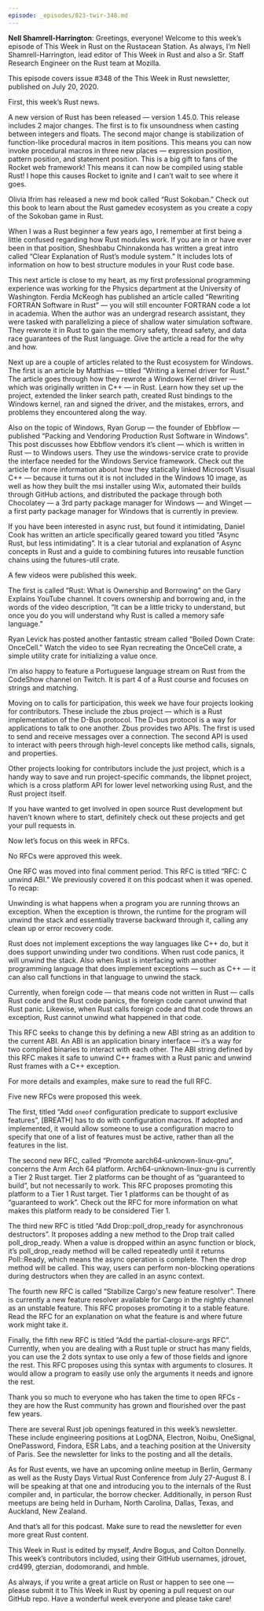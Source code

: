 ```yaml
---
episode: _episodes/023-twir-348.md
---
```


__Nell Shamrell-Harrington__: Greetings, everyone! Welcome to this week’s episode of This Week in Rust on the Rustacean Station. As always, I’m Nell Shamrell-Harrington, lead editor of This Week in Rust and also a Sr. Staff Research Engineer on the Rust team at Mozilla.

This episode covers issue #348 of the This Week in Rust newsletter, published on July 20, 2020.

First, this week’s Rust news.

A new version of Rust has been released — version 1.45.0. This release includes 2 major changes. The first is to fix unsoundness when casting between integers and floats. The second major change is stabilization of function-like procedural macros in item positions. This means you can now invoke procedural macros in three new places — expression position, pattern position, and statement position. This is a big gift to fans of the Rocket web framework! This means it can now be compiled using stable Rust! I hope this causes Rocket to ignite and I can’t wait to see where it goes.

Olivia Ifrim has released a new md book called “Rust Sokoban.” Check out this book to learn about the Rust gamedev ecosystem as you create a copy of the Sokoban game in Rust.

When I was a Rust beginner a few years ago, I remember at first being a little confused regarding how Rust modules work. If you are in or have ever been in that position, Sheshbabu Chinnakonda has written a great intro called “Clear Explanation of Rust’s module system.” It includes lots of information on how to best structure modules in your Rust code base.

This next article is close to my heart, as my first professional programming experience was working for the Physics department at the University of Washington. Ferdia McKeogh has published an article called “Rewriting FORTRAN Software in Rust” — you will still encounter FORTRAN code a lot in academia. When the author was an undergrad research assistant, they were tasked with parallelizing a piece of shallow water simulation software. They rewrote it in Rust to gain the memory safety, thread safety, and data race guarantees of the Rust language. Give the article a read for the why and how.

Next up are a couple of articles related to the Rust ecosystem for Windows. The first is an article by Matthias — titled “Writing a kernel driver for Rust.” The article goes through how they rewrote a Windows Kernel driver — which was originally written in C++ — in Rust. Learn how they set up the project, extended the linker search path, created Rust bindings to the Windows kernel, ran and signed the driver, and the mistakes, errors, and problems they encountered along the way.

Also on the topic of Windows, Ryan Gorup — the founder of Ebbflow — published “Packing and Vendoring Production Rust Software in Windows”. This post discusses how Ebbflow vendors it’s client — which is written in Rust — to Windows users. They use the windows-service crate to provide the interface needed for the Windows Service framework. Check out the article for more information about how they statically linked Microsoft Visual C++ — because it turns out it is not included in the Windows 10 image, as well as how they built the msi installer using Wix, automated their builds through GitHub actions, and distributed the package through both Chocolatey — a 3rd party package manager for Windows — and Winget — a first party package manager for Windows that is currently in preview.

If you have been interested in async rust, but found it intimidating, Daniel Cook has written an article specifically geared toward you titled “Async Rust, but less intimidating”. It is a clear tutorial and explanation of Async concepts in Rust and a guide to combining futures into reusable function chains using the futures-util crate.

A few videos were published this week.

The first is called “Rust: What is Ownership and Borrowing” on the Gary Explains YouTube channel. It covers ownership and borrowing and, in the words of the video description, “It can be a little tricky to understand, but once you do you will understand why Rust is called a memory safe language.”

Ryan Levick has posted another fantastic stream called “Boiled Down Crate: OnceCell.” Watch the video to see Ryan recreating the OnceCell crate, a simple utility crate for initializing a value once.

I’m also happy to feature a Portuguese language stream on Rust from the CodeShow channel on Twitch. It is part 4 of a Rust course and focuses on strings and matching.

Moving on to calls for participation, this week we have four projects looking for contributors. These include the zbus project — which is a Rust implementation of the D-Bus protocol. The D-bus protocol is a way for applications to talk to one another. Zbus provides two APIs. The first is used to send and receive messages over a connection. The second API is used to interact with peers through high-level concepts like method calls, signals, and properties.

Other projects looking for contributors include the just project, which is a handy way to save and run project-specific commands, the libpnet project, which is a cross platform API for lower level networking using Rust, and the Rust project itself.

If you have wanted to get involved in open source Rust development but haven’t known where to start, definitely check out these projects and get your pull requests in.

Now let’s focus on this week in RFCs.

No RFCs were approved this week.

One RFC was moved into final comment period. This RFC is titled “RFC: C unwind ABI.” We previously covered it on this podcast when it was opened. To recap:

Unwinding is what happens when a program you are running throws an exception. When the exception is thrown, the runtime for the program will unwind the stack and essentially traverse backward through it, calling any clean up or error recovery code.

Rust does not implement exceptions the way languages like C++ do, but it does support unwinding under two conditions. When rust code panics, it will unwind the stack. Also when Rust is interfacing with another programming language that does implement exceptions — such as C++ — it can also call functions in that language to unwind the stack.

Currently, when foreign code — that means code not written in Rust — calls Rust code and the Rust code panics, the foreign code cannot unwind that Rust panic. Likewise, when Rust calls foreign code and that code throws an exception, Rust cannot unwind what happened in that code.

This RFC seeks to change this by defining a new ABI string as an addition to the current ABI. An ABI is an application binary interface — it’s a way for two compiled binaries to interact with each other. The ABI string defined by this RFC makes it safe to unwind C++ frames with a Rust panic and unwind Rust frames with a C++ exception.

For more details and examples, make sure to read the full RFC.

Five new RFCs were proposed this week.

The first, titled “Add `oneof` configuration predicate to support exclusive features”, [BREATH] has to do with configuration macros. If adopted and implemented, it would allow someone to use a configuration macro to specify that one of a list of features must be active, rather than all the features in the list.

The second new RFC, called “Promote aarch64-unknown-linux-gnu”, concerns the Arm Arch 64 platform. Arch64-unknown-linux-gnu is currently a Tier 2 Rust target. Tier 2 platforms can be thought of as “guaranteed to build”, but not necessarily to work. This RFC proposes promoting this platform to a Tier 1 Rust target. Tier 1 platforms can be thought of as “guaranteed to work”. Check out the RFC for  more information on what makes this platform ready to be considered Tier 1.

The third new RFC is titled “Add Drop::poll_drop_ready for asynchronous destructors”. It proposes adding a new method to the Drop trait called poll_drop_ready. When a value is dropped within an async function or block, it’s poll_drop_ready method will be called repeatedly until it returns Poll::Ready, which means the async operation is complete. Then the drop method will be called. This way, users can perform non-blocking operations during destructors when they are called in an async context.

The fourth new RFC is called “Stabilize Cargo's new feature resolver”. There is currently a new feature resolver available for Cargo in the nightly channel as an unstable feature. This RFC proposes promoting it to a stable feature. Read the RFC for an explanation on what the feature is and where future work might take it.

Finally, the fifth new RFC is titled “Add the partial-closure-args RFC”. Currently, when you are dealing with a Rust tuple or struct has many fields, you can use the 2 dots syntax to use only a few of those fields and ignore the rest. This RFC proposes using this syntax with arguments to closures. It would allow a program to easily use only the arguments it needs and ignore the rest.

Thank you so much to everyone who has taken the time to open RFCs - they are how the Rust community has grown and flourished over the past few years.

There are several Rust job openings featured in this week’s newsletter. These include engineering positions at LogDNA, Electron, Noibu, OneSignal, OnePassword, Findora, ESR Labs, and a teaching position at the University of Paris. See the newsletter for links to the posting and all the details.

As for Rust events, we have an upcoming online meetup in Berlin, Germany as well as the Rusty Days Virtual Rust Conference from July 27-August 8. I will be speaking at that one and introducing you to the internals of the Rust compiler and, in particular, the borrow checker. Additionally, in person Rust meetups are being held in Durham, North Carolina, Dallas, Texas, and Auckland, New Zealand.

And that’s all for this podcast. Make sure to read the newsletter for even more great Rust content.

This Week in Rust is edited by myself, Andre Bogus, and Colton Donnelly. This week’s contributors included, using their GitHub usernames, jdrouet, crd499, gterzian, dodomorandi, and hmble.

As always, if you write a great article on Rust or happen to see one — please submit it to This Week in Rust by opening a pull request on our GitHub repo. Have a wonderful week everyone and please take care!

